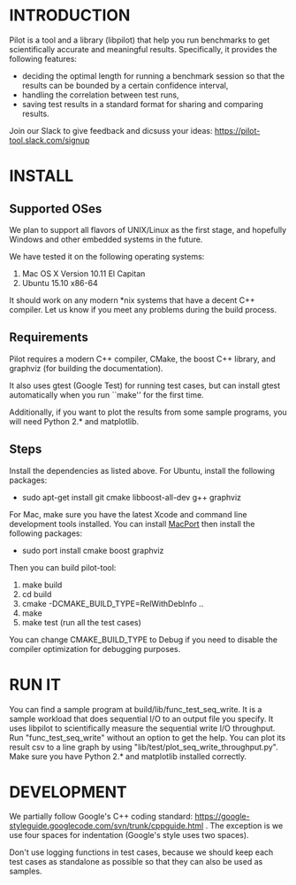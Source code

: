 # INTRODUCTION

Pilot is a tool and a library (libpilot) that help you run benchmarks
to get scientifically accurate and meaningful results. Specifically, it
provides the following features:

*  deciding the optimal length for running a benchmark session so that the results can be bounded by a certain confidence interval,
*  handling the correlation between test runs,
*  saving test results in a standard format for sharing and comparing results.

Join our Slack to give feedback and dicsuss your ideas:
https://pilot-tool.slack.com/signup

# INSTALL

## Supported OSes

We plan to support all flavors of UNIX/Linux as the first stage, and
hopefully Windows and other embedded systems in the future.

We have tested it on the following operating systems:

1. Mac OS X Version 10.11 El Capitan
2. Ubuntu 15.10 x86-64

It should work on any modern *nix systems that have a decent C++
compiler. Let us know if you meet any problems during the build process.

## Requirements

Pilot requires a modern C++ compiler, CMake, the boost C++ library, and graphviz (for building the documentation).

It also uses gtest (Google Test) for running test cases, but can install gtest automatically when you run ``make'' for the first time.

Additionally, if you want to plot the results from some sample
programs, you will need Python 2.* and matplotlib.

## Steps

Install the dependencies as listed above. For Ubuntu, install the following packages:

- sudo apt-get install git cmake libboost-all-dev g++ graphviz

For Mac, make sure you have the latest Xcode and command line development tools installed. You can install [MacPort](https://www.macports.org/) then install the following packages:

- sudo port install cmake boost graphviz

Then you can build pilot-tool:

1. make build
2. cd build
3. cmake -DCMAKE_BUILD_TYPE=RelWithDebInfo ..
4. make
5. make test (run all the test cases)

You can change CMAKE_BUILD_TYPE to Debug if you need to disable the
compiler optimization for debugging purposes.

# RUN IT

You can find a sample program at build/lib/func_test_seq_write. It is
a sample workload that does sequential I/O to an output file you
specify.  It uses libpilot to scientifically measure the sequential
write I/O throughput. Run "func_test_seq_write" without an option to
get the help. You can plot its result csv to a line graph by using
"lib/test/plot_seq_write_throughput.py". Make sure you have Python 2.*
and matplotlib installed correctly.

# DEVELOPMENT

We partially follow Google's C++ coding standard:
https://google-styleguide.googlecode.com/svn/trunk/cppguide.html . The
exception is we use four spaces for indentation (Google's style uses
two spaces).

Don't use logging functions in test cases, because we should keep each
test cases as standalone as possible so that they can also be used as
samples.

